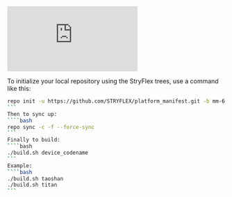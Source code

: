 ![StryFlex](http://forum.xda-developers.com/attachment.php?attachmentid=3438056&amp;d=1439487936)

To initialize your local repository using the StryFlex trees, use a command like this:
````bash
repo init -u https://github.com/STRYFLEX/platform_manifest.git -b mm-6.0
```
Then to sync up:
````bash
repo sync -c -f --force-sync
```
Finally to build:
````bash
./build.sh device_codename
```
Example:
````bash
./build.sh taoshan
./build.sh titan
```
